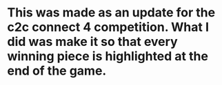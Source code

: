 # This was made as an update for the c2c connect 4 competition. What I did was make it so that every winning piece is highlighted at the end of the game.